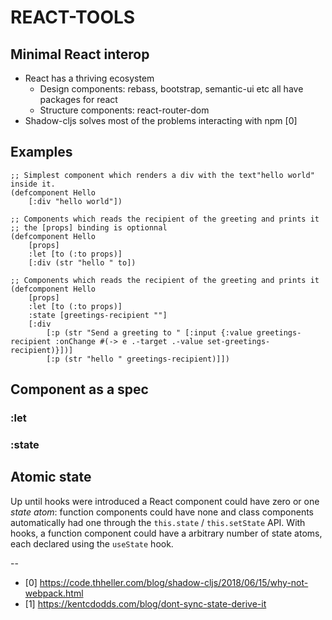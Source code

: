 # REACT-TOOLS

## Minimal React interop

- React has a thriving ecosystem
    - Design components: rebass, bootstrap, semantic-ui etc all have packages for react
    - Structure components: react-router-dom
- Shadow-cljs solves most of the problems interacting with npm [0]


## Examples

```clojurescript
;; Simplest component which renders a div with the text"hello world" inside it.
(defcomponent Hello
    [:div "hello world"])
```


```clojurescript
;; Components which reads the recipient of the greeting and prints it
;; the [props] binding is optionnal
(defcomponent Hello
    [props]
    :let [to (:to props)]
    [:div (str "hello " to])
```


```clojurescript
;; Components which reads the recipient of the greeting and prints it
(defcomponent Hello
    [props]
    :let [to (:to props)]
    :state [greetings-recipient ""]
    [:div
        [:p (str "Send a greeting to " [:input {:value greetings-recipient :onChange #(-> e .-target .-value set-greetings-recipient)}])]
        [:p (str "hello " greetings-recipient)]])
```


## Component as a spec


### :let
### :state

## Atomic state

Up until hooks were introduced a React component could have zero or one _state atom_: function components could
have none and class components automatically had one through the `this.state` / `this.setState` API. With hooks,
a function component could have a arbitrary number of state atoms, each declared using the `useState` hook.

--

- [0] https://code.thheller.com/blog/shadow-cljs/2018/06/15/why-not-webpack.html
- [1] https://kentcdodds.com/blog/dont-sync-state-derive-it

